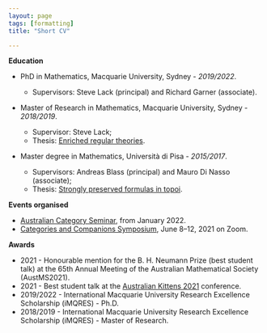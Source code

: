 ```yaml
---
layout: page
tags: [formatting]
title: "Short CV"

---
```



**Education**
* PhD in Mathematics, Macquarie University, Sydney - *2019/2022*.
    * Supervisors: Steve Lack (principal) and Richard Garner (associate).

* Master of Research in Mathematics, Macquarie University, Sydney - *2018/2019*.
    * Supervisor: Steve Lack;
    * Thesis: [Enriched regular theories](http://hdl.handle.net/1959.14/1270426).

* Master degree in Mathematics, Università di Pisa - *2015/2017*.
    * Supervisors: Andreas Blass (principal) and Mauro Di Nasso (associate);
    * Thesis: [Strongly preserved formulas in topoi](https://etd.adm.unipi.it/t/etd-11222017-094128/).

**Events organised**
* [Australian Category Seminar](http://web.science.mq.edu.au/groups/coact/seminar/about-auscat.html), from January 2022.
* [Categories and Companions Symposium](http://web.science.mq.edu.au/groups/coact/seminar/CaCS2021/), June 8–12, 2021 on Zoom. 

**Awards**

* 2021 -  Honourable mention for the B. H. Neumann Prize (best student talk) at the 65th Annual Meeting of the Australian Mathematical Society (AustMS2021).
* 2021 - Best student talk at the [Australian Kittens 2021](https://www.marcyrobertson.com/australian-kittens--an-ecr-conference.html) conference.
* 2019/2022 - International Macquarie University Research Excellence Scholarship (iMQRES) - Ph.D.
* 2018/2019 - International Macquarie University Research Excellence Scholarship (iMQRES) - Master of Research.
